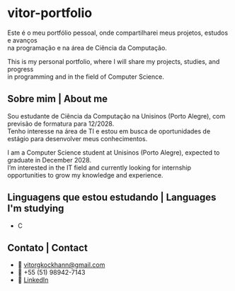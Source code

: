 # vitor-portfolio  
Este é o meu portfólio pessoal, onde compartilharei meus projetos, estudos e avanços  
na programação e na área de Ciência da Computação.  

This is my personal portfolio, where I will share my projects, studies, and progress  
in programming and in the field of Computer Science.

## Sobre mim | About me  
Sou estudante de Ciência da Computação na Unisinos (Porto Alegre), com previsão de formatura para 12/2028.  
Tenho interesse na área de TI e estou em busca de oportunidades de estágio para desenvolver meus conhecimentos.  

I am a Computer Science student at Unisinos (Porto Alegre), expected to graduate in December 2028.  
I’m interested in the IT field and currently looking for internship opportunities to grow my knowledge and experience.

## Linguagens que estou estudando | Languages I'm studying  
- C

## Contato | Contact  
- 📧 vitorgkockhann@gmail.com  
- 📱 +55 (51) 98942-7143  
- 💼 [LinkedIn](https://www.linkedin.com/in/vitor-glier-kockhann-956a9b353/)

